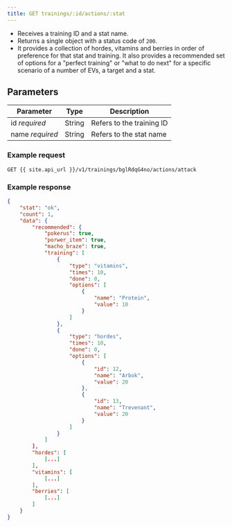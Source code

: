 ```yaml
---
title: GET trainings/:id/actions/:stat
---
```


- Receives a training ID and a stat name. 
- Returns a single object with a status code of `200`.
- It provides a collection of hordes, vitamins and berries in order of preference for that stat and training. It also provides a recommended set of options for a "perfect training" or "what to do next" for a specific scenario of a number of EVs, a target and a stat.

## Parameters

Parameter       | Type          		| Description
---- | ---- | ---- 
id _required_   | String          | Refers to the training ID
name _required_   | String          | Refers to the stat name


### Example request 

```
GET {{ site.api_url }}/v1/trainings/bglRdqG4no/actions/attack
```

### Example response

```json
{
	"stat": "ok",
	"count": 1,
	"data": {
		"recommended": {
			"pokerus": true,
			"porwer_item": true,
			"macho_braze": true,
			"training": [
				{
					"type": "vitamins",
					"times": 10,
					"done": 0,
					"options": [
						{
							"name": "Protein",
							"value": 10
						}
					]
				},
				{
					"type": "hordes",
					"times": 10,
					"done": 0,
					"options": [
						{
							"id": 12,
							"name": "Arbok",
							"value": 20
						},
						{
							"id": 13,
							"name": "Trevenant",
							"value": 20
						}
					]
				}
			]
		],
		"hordes": [
			[...]
		],
		"vitamins": [
			[...]
		],
		"berries": [
			[...]
		]
	}
}
```